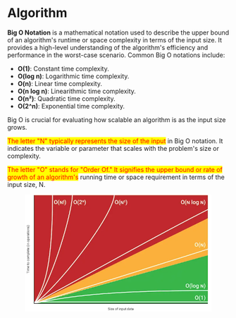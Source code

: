 # Algorithm

**Big O Notation** is a mathematical notation used to describe the upper bound of an algorithm's runtime or space complexity in terms of the input size. It provides a high-level understanding of the algorithm's efficiency and performance in the worst-case scenario. Common Big O notations include:

* **O(1)**: Constant time complexity.
* **O(log n)**: Logarithmic time complexity.
* **O(n)**: Linear time complexity.
* **O(n log n)**: Linearithmic time complexity.
* **O(n²)**: Quadratic time complexity.
* **O(2^n)**: Exponential time complexity.

Big O is crucial for evaluating how scalable an algorithm is as the input size grows.

<mark style="color:red;">The letter "N" typically represents the size of the input</mark> in Big O notation. It indicates the variable or parameter that scales with the problem's size or complexity.

<mark style="color:red;">The letter "O" stands for "Order Of." It signifies the upper bound or rate of growth of an algorithm's</mark> running time or space requirement in terms of the input size, N.

<figure><img src=".gitbook/assets/1_6mpaXFsrRPFXSKXK5Qgm8w.webp" alt=""><figcaption></figcaption></figure>
